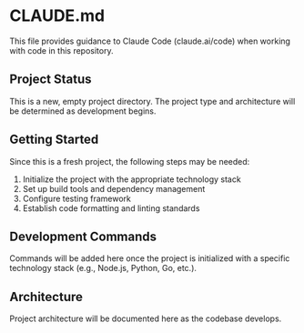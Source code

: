 # CLAUDE.md

This file provides guidance to Claude Code (claude.ai/code) when working with code in this repository.

## Project Status

This is a new, empty project directory. The project type and architecture will be determined as development begins.

## Getting Started

Since this is a fresh project, the following steps may be needed:

1. Initialize the project with the appropriate technology stack
2. Set up build tools and dependency management
3. Configure testing framework
4. Establish code formatting and linting standards

## Development Commands

Commands will be added here once the project is initialized with a specific technology stack (e.g., Node.js, Python, Go, etc.).

## Architecture

Project architecture will be documented here as the codebase develops.
